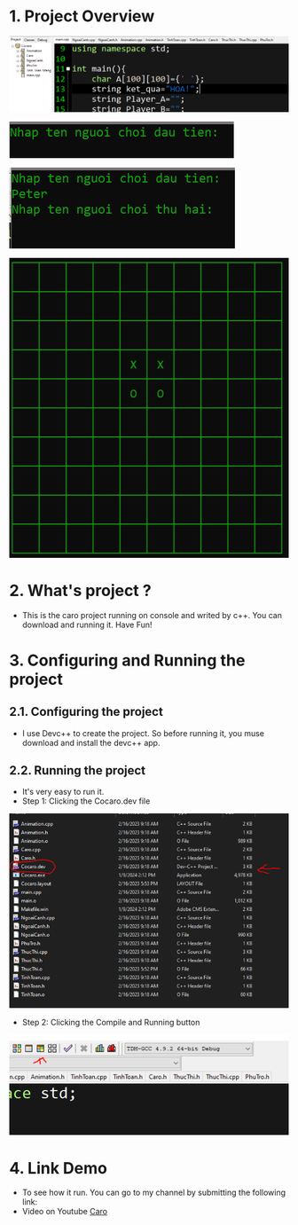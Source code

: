 # 1. Project Overview

![](Image/Overview_1.PNG)

![](Image/Overview_2.PNG)

![](Image/Overview_3.PNG)

![](Image/Overview_4.PNG)

# 2. What's project ?
- This is the caro project running on console and writed by c++. You can download and running it. Have Fun!
# 3. Configuring and Running the project
## 2.1. Configuring the project
- I use Devc++ to create the project. So before running it, you muse download and install the devc++ app. 
## 2.2. Running the project
- It's very easy to run it.
- Step 1: Clicking the Cocaro.dev file
 
![](<Image/running_the_project.PNG>)	
	
- Step 2: Clicking the Compile and Running button	

![](<Image/running_the_project_2.PNG>)

# 4. Link Demo
- To see how it run. You can go to my channel by submitting the following link:
- Video on Youtube [Caro](https://www.youtube.com/watch?v=ACS88-aGXAg&list=PLQ2CCbB0dUEvVqunPohu795RpU3rJe5qS)
